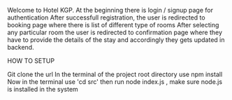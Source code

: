 Welcome to Hotel KGP.
At the beginning there is login / signup page for authentication
After successfull registration, the user is redirected to booking page where there is list of different type of rooms
After selecting any particular room the user is redirected to confirmation page where they have to provide the details of the stay and accordingly they gets updated in backend.

HOW TO SETUP

Git clone the url
In the terminal of the project root directory use npm install
Now in the terminal use 'cd src'
then run node index.js , make sure node.js is installed in the system

